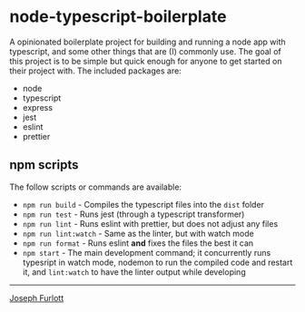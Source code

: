 # node-typescript-boilerplate

A opinionated boilerplate project for building and running a node app with
typescript, and some other things that are (I) commonly use. The goal of this
project is to be simple but quick enough for anyone to get started on their
project with.  The included packages are:

- node
- typescript
- express
- jest
- eslint
- prettier


## npm scripts

The follow scripts or commands are available:

- `npm run build` - Compiles the typescript files into the `dist` folder
- `npm run test` - Runs jest (through a typescript transformer)
- `npm run lint` - Runs eslint with prettier, but does not adjust any files
- `npm run lint:watch` - Same as the linter, but with watch mode
- `npm run format` - Runs eslint **and** fixes the files the best it can
- `npm start` - The main development command; it concurrently runs typesript in
  watch mode, nodemon to run the compiled code and restart it, and `lint:watch`
  to have the linter output while developing


---
[Joseph Furlott](https://jmfurlott.com)
